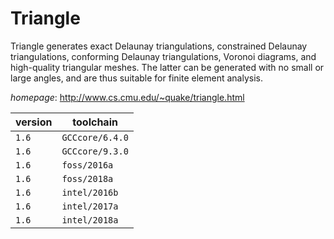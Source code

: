 # Triangle

Triangle generates exact Delaunay triangulations, constrained Delaunay triangulations,  conforming Delaunay triangulations, Voronoi diagrams, and high-quality triangular meshes.  The latter can be generated with no small or large angles,  and are thus suitable for finite element analysis.

*homepage*: <http://www.cs.cmu.edu/~quake/triangle.html>

version | toolchain
--------|----------
``1.6`` | ``GCCcore/6.4.0``
``1.6`` | ``GCCcore/9.3.0``
``1.6`` | ``foss/2016a``
``1.6`` | ``foss/2018a``
``1.6`` | ``intel/2016b``
``1.6`` | ``intel/2017a``
``1.6`` | ``intel/2018a``
